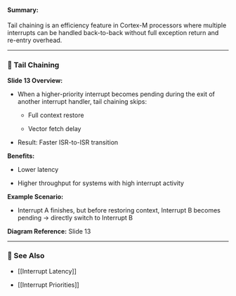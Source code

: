 #### Summary:

Tail chaining is an efficiency feature in Cortex-M processors where multiple interrupts can be handled back-to-back without full exception return and re-entry overhead.

---

### 🔄 Tail Chaining

**Slide 13 Overview:**

- When a higher-priority interrupt becomes pending during the exit of another interrupt handler, tail chaining skips:
    
    - Full context restore
        
    - Vector fetch delay
        
- Result: Faster ISR-to-ISR transition
    

**Benefits:**

- Lower latency
    
- Higher throughput for systems with high interrupt activity
    

**Example Scenario:**

- Interrupt A finishes, but before restoring context, Interrupt B becomes pending → directly switch to Interrupt B
    

**Diagram Reference:** Slide 13

---

### 🔗 See Also

- [[Interrupt Latency]]
    
- [[Interrupt Priorities]]